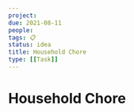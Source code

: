 ```yaml
---
project:
due: 2021-08-11
people:
tags: 📋
status: idea
title: Household Chore
type: [[Task]]
---
```


# Household Chore
